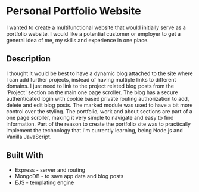 # Personal Portfolio Website

I wanted to create a multifunctional website that would initially serve as a portfolio website. I would like a potential customer or employer to get a general idea of me, my skills and experience in one place.

## Description

I thought it would be best to have a dynamic blog attached to the site where I can add further projects, instead of having multiple links to different domains. I just need to link to the project related blog posts from the 'Project' section on the main one page scroller. The blog has a secure authenticated login with cookie based private routing authorization to add, delete and edit blog posts. The marked module was used to have a bit more control over the styling. The portfolio, work and about sections are part of a one page scroller, making it very simple to navigate and easy to find information. Part of the reason to create the portfolio site was to practically implement the technology that I'm currently learning, being Node.js and Vanilla JavaScript.

## Built With
* Express - server and routing
* MongoDB - to save app data and blog posts
* EJS - templating engine
